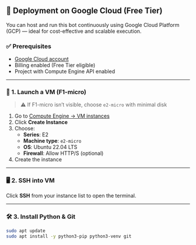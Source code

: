 ## 🚀 Deployment on Google Cloud (Free Tier)

You can host and run this bot continuously using Google Cloud Platform (GCP) — ideal for cost-effective and scalable execution.

### ✅ Prerequisites

- [Google Cloud account](https://console.cloud.google.com/)
- Billing enabled (Free Tier eligible)
- Project with Compute Engine API enabled

---

### 🧰 1. Launch a VM (F1-micro)

> ⚠️ If F1-micro isn’t visible, choose `e2-micro` with minimal disk

1. Go to [Compute Engine → VM instances](https://console.cloud.google.com/compute/instances)
2. Click **Create Instance**
3. Choose:
   - **Series**: E2
   - **Machine type**: `e2-micro`
   - **OS**: Ubuntu 22.04 LTS
   - **Firewall**: Allow HTTP/S (optional)
4. Create the instance

---

### 🖥️ 2. SSH into VM

Click **SSH** from your instance list to open the terminal.

---

### 🛠️ 3. Install Python & Git

```bash
sudo apt update
sudo apt install -y python3-pip python3-venv git
